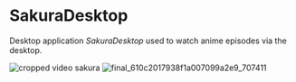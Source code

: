 # SakuraDesktop
Desktop application *SakuraDesktop* used to watch anime episodes via the desktop.

![cropped video sakura](https://user-images.githubusercontent.com/64584067/128374090-ce3a58e9-bfb8-4449-ae05-e1ce24710efa.gif)
![final_610c2017938f1a007099a2e9_707411](https://user-images.githubusercontent.com/64584067/128395804-c6daa4ed-4b71-433f-b24e-77a4f72c218a.gif)

